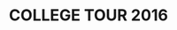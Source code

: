 ---
title: COLLEGE TOUR 2016
artists: [WIKI, DJ LUCAS]
doors: TBA
city: Ardmore Music Hall
venue:
venue_location:
ticket_price:
ticket_url:
rsvp_url:
poster_url: /img/shows/wiki-dj-lucas-college-tour.jpg
---
